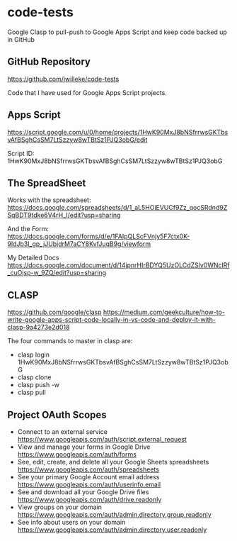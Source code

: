 # code-tests

Google Clasp to pull-push to Google Apps Script and keep code backed up in GitHub

## GitHub Repository

<https://github.com/jwilleke/code-tests>

Code that I have used for Google Apps Script projects.

## Apps Script

<https://script.google.com/u/0/home/projects/1HwK90MxJ8bNSfrrwsGKTbsvAfBSghCsSM7LtSzzyw8wTBtSz1PJQ3obG/edit>

Script ID: 1HwK90MxJ8bNSfrrwsGKTbsvAfBSghCsSM7LtSzzyw8wTBtSz1PJQ3obG

## The SpreadSheet

Works with the spreadsheet: <https://docs.google.com/spreadsheets/d/1_aL5HOiEVUCf9Zz_qocSRdnd9ZSqBDT9tdke6V4rH_I/edit?usp=sharing>

And the Form: <https://docs.google.com/forms/d/e/1FAIpQLScFVnjy5F7ctx0K-9ldJb3I_gp_jJUbjdrM7aCY8KvfJuqB9g/viewform>

My Detailed Docs <https://docs.google.com/document/d/14jpnrHIrBDYQ5UzOLCdZSlv0WNclRf_cuOjsp-w_9ZQ/edit?usp=sharing>

## CLASP

<https://github.com/google/clasp>
<https://medium.com/geekculture/how-to-write-google-apps-script-code-locally-in-vs-code-and-deploy-it-with-clasp-9a4273e2d018>

The four commands to master in clasp are:

- clasp login 1HwK90MxJ8bNSfrrwsGKTbsvAfBSghCsSM7LtSzzyw8wTBtSz1PJQ3obG
- clasp clone
- clasp push -w
- clasp pull

## Project OAuth Scopes

- Connect to an external service <https://www.googleapis.com/auth/script.external_request>
- View and manage your forms in Google Drive <https://www.googleapis.com/auth/forms>
- See, edit, create, and delete all your Google Sheets spreadsheets <https://www.googleapis.com/auth/spreadsheets>
- See your primary Google Account email address <https://www.googleapis.com/auth/userinfo.email>
- See and download all your Google Drive files <https://www.googleapis.com/auth/drive.readonly>
- View groups on your domain <https://www.googleapis.com/auth/admin.directory.group.readonly>
- See info about users on your domain <https://www.googleapis.com/auth/admin.directory.user.readonly>
